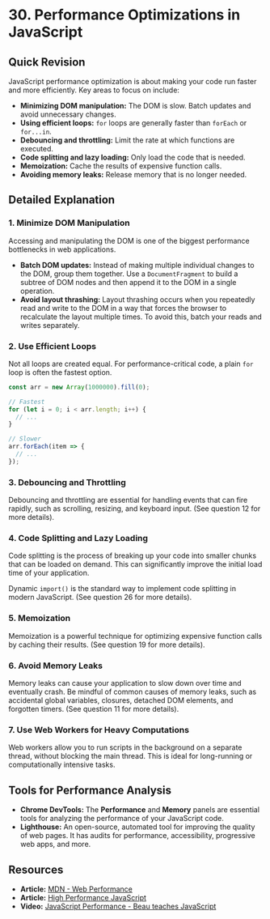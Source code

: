 
# 30. Performance Optimizations in JavaScript

## Quick Revision

JavaScript performance optimization is about making your code run faster and more efficiently. Key areas to focus on include:

*   **Minimizing DOM manipulation:** The DOM is slow. Batch updates and avoid unnecessary changes.
*   **Using efficient loops:** `for` loops are generally faster than `forEach` or `for...in`.
*   **Debouncing and throttling:** Limit the rate at which functions are executed.
*   **Code splitting and lazy loading:** Only load the code that is needed.
*   **Memoization:** Cache the results of expensive function calls.
*   **Avoiding memory leaks:** Release memory that is no longer needed.

## Detailed Explanation

### 1. Minimize DOM Manipulation

Accessing and manipulating the DOM is one of the biggest performance bottlenecks in web applications.

*   **Batch DOM updates:** Instead of making multiple individual changes to the DOM, group them together. Use a `DocumentFragment` to build a subtree of DOM nodes and then append it to the DOM in a single operation.
*   **Avoid layout thrashing:** Layout thrashing occurs when you repeatedly read and write to the DOM in a way that forces the browser to recalculate the layout multiple times. To avoid this, batch your reads and writes separately.

### 2. Use Efficient Loops

Not all loops are created equal. For performance-critical code, a plain `for` loop is often the fastest option.

```javascript
const arr = new Array(1000000).fill(0);

// Fastest
for (let i = 0; i < arr.length; i++) {
  // ...
}

// Slower
arr.forEach(item => {
  // ...
});
```

### 3. Debouncing and Throttling

Debouncing and throttling are essential for handling events that can fire rapidly, such as scrolling, resizing, and keyboard input. (See question 12 for more details).

### 4. Code Splitting and Lazy Loading

Code splitting is the process of breaking up your code into smaller chunks that can be loaded on demand. This can significantly improve the initial load time of your application.

Dynamic `import()` is the standard way to implement code splitting in modern JavaScript. (See question 26 for more details).

### 5. Memoization

Memoization is a powerful technique for optimizing expensive function calls by caching their results. (See question 19 for more details).

### 6. Avoid Memory Leaks

Memory leaks can cause your application to slow down over time and eventually crash. Be mindful of common causes of memory leaks, such as accidental global variables, closures, detached DOM elements, and forgotten timers. (See question 11 for more details).

### 7. Use Web Workers for Heavy Computations

Web workers allow you to run scripts in the background on a separate thread, without blocking the main thread. This is ideal for long-running or computationally intensive tasks.

## Tools for Performance Analysis

*   **Chrome DevTools:** The **Performance** and **Memory** panels are essential tools for analyzing the performance of your JavaScript code.
*   **Lighthouse:** An open-source, automated tool for improving the quality of web pages. It has audits for performance, accessibility, progressive web apps, and more.

## Resources

*   **Article:** [MDN - Web Performance](https://developer.mozilla.org/en-US/docs/Web/Performance)
*   **Article:** [High Performance JavaScript](https://www.oreilly.com/library/view/high-performance-javascript/9781449382308/)
*   **Video:** [JavaScript Performance - Beau teaches JavaScript](https://www.youtube.com/watch?v=n8gI-I_GPNc)
